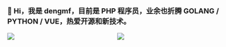 ### 🌱 Hi，我是 dengmf，目前是 PHP 程序员，业余也折腾 GOLANG / PYTHON / VUE，热爱开源和新技术。

<!--
**dmf-code/dmf-code** is a ✨ _special_ ✨ repository because its `README.md` (this file) appears on your GitHub profile.

Here are some ideas to get you started:

- 🔭 I’m currently working on ...
- 🌱 I’m currently learning ...
- 👯 I’m looking to collaborate on ...
- 🤔 I’m looking for help with ...
- 💬 Ask me about ...
- 📫 How to reach me: ...
- 😄 Pronouns: ...
- ⚡ Fun fact: ...
-->

<div style="display: flex;width:100%;justify-content: space-between;"> 
<img style="flex: 1;"  src="https://github-readme-stats.vercel.app/api?username=dmf-code&show_icons=true&hide=contribs" />
<img style="flex: 1;"  src="https://github-readme-stats.vercel.app/api/top-langs/?username=dmf-code&layout=compact" />
</div>
